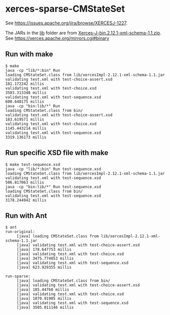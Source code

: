 # xerces-sparse-CMStateSet

See https://issues.apache.org/jira/browse/XERCESJ-1227.

The JARs in the [lib](lib) folder are from [Xerces-J-bin.2.12.1-xml-schema-1.1.zip](https://dlcdn.apache.org//xerces/j/binaries/Xerces-J-bin.2.12.1-xml-schema-1.1.zip). See https://xerces.apache.org/mirrors.cgi#binary

## Run with make

```
$ make
java -cp "lib/*:bin" Run
loading CMStateSet.class from lib/xercesImpl-2.12.1-xml-schema-1.1.jar
validating test.xml with test-choice-assert.xsd
181.172242 millis
validating test.xml with test-choice.xsd
3503.313348 millis
validating test.xml with test-sequence.xsd
600.648175 millis
java -cp "bin:lib/*" Run
loading CMStateSet.class from bin/
validating test.xml with test-choice-assert.xsd
183.619571 millis
validating test.xml with test-choice.xsd
1145.443214 millis
validating test.xml with test-sequence.xsd
3319.136173 millis
```

## Run specific XSD file with make

```
$ make test-sequence.xsd 
java -cp "lib/*:bin" Run test-sequence.xsd
loading CMStateSet.class from lib/xercesImpl-2.12.1-xml-schema-1.1.jar
validating test.xml with test-sequence.xsd
506.817063 millis
java -cp "bin:lib/*" Run test-sequence.xsd
loading CMStateSet.class from bin/
validating test.xml with test-sequence.xsd
3178.244942 millis
```

## Run with Ant

```
$ ant
run-original:
     [java] loading CMStateSet.class from lib/xercesImpl-2.12.1-xml-schema-1.1.jar
     [java] validating test.xml with test-choice-assert.xsd
     [java] 178.647753 millis
     [java] validating test.xml with test-choice.xsd
     [java] 3475.774853 millis
     [java] validating test.xml with test-sequence.xsd
     [java] 623.929355 millis

run-sparse:
     [java] loading CMStateSet.class from bin/
     [java] validating test.xml with test-choice-assert.xsd
     [java] 185.44768 millis
     [java] validating test.xml with test-choice.xsd
     [java] 1070.91905 millis
     [java] validating test.xml with test-sequence.xsd
     [java] 3505.011146 millis
```

